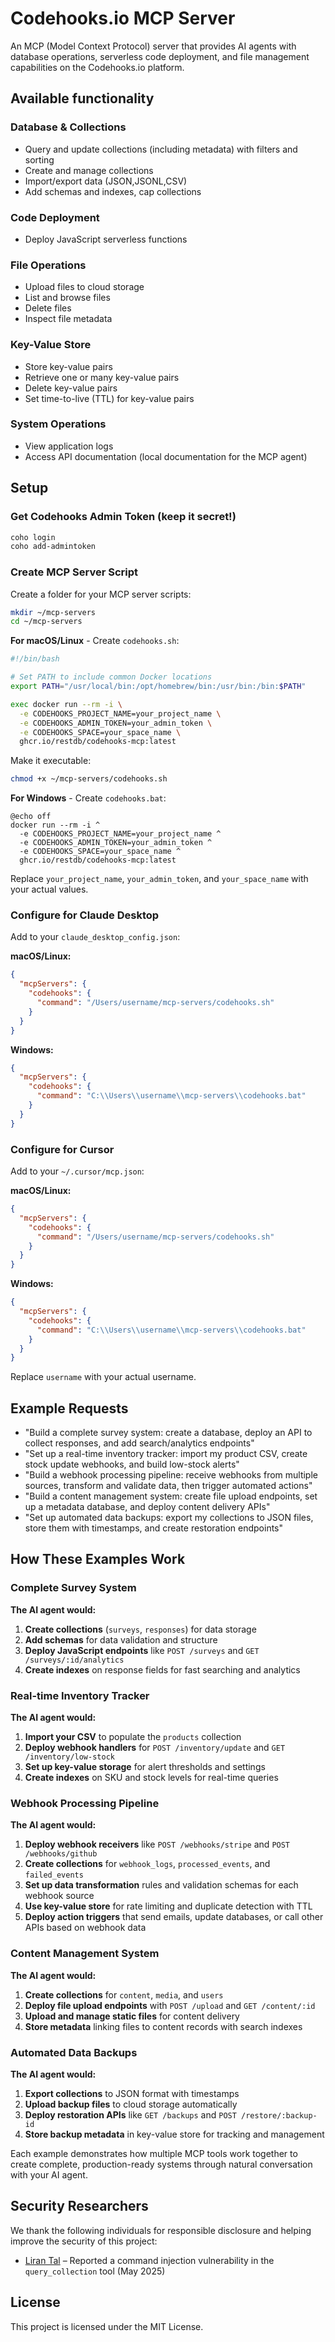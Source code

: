 # Codehooks.io MCP Server

An MCP (Model Context Protocol) server that provides AI agents with database operations, serverless code deployment, and file management capabilities on the Codehooks.io platform.

## Available functionality

### Database & Collections

- Query and update collections (including metadata) with filters and sorting
- Create and manage collections
- Import/export data (JSON,JSONL,CSV)
- Add schemas and indexes, cap collections

### Code Deployment

- Deploy JavaScript serverless functions

### File Operations

- Upload files to cloud storage
- List and browse files
- Delete files
- Inspect file metadata

### Key-Value Store

- Store key-value pairs
- Retrieve one or many key-value pairs
- Delete key-value pairs
- Set time-to-live (TTL) for key-value pairs

### System Operations

- View application logs
- Access API documentation (local documentation for the MCP agent)

## Setup

### Get Codehooks Admin Token (keep it secret!)

```bash
coho login
coho add-admintoken
```

### Create MCP Server Script

Create a folder for your MCP server scripts:

```bash
mkdir ~/mcp-servers
cd ~/mcp-servers
```

**For macOS/Linux** - Create `codehooks.sh`:

```bash
#!/bin/bash

# Set PATH to include common Docker locations
export PATH="/usr/local/bin:/opt/homebrew/bin:/usr/bin:/bin:$PATH"

exec docker run --rm -i \
  -e CODEHOOKS_PROJECT_NAME=your_project_name \
  -e CODEHOOKS_ADMIN_TOKEN=your_admin_token \
  -e CODEHOOKS_SPACE=your_space_name \
  ghcr.io/restdb/codehooks-mcp:latest
```

Make it executable:

```bash
chmod +x ~/mcp-servers/codehooks.sh
```

**For Windows** - Create `codehooks.bat`:

```batch
@echo off
docker run --rm -i ^
  -e CODEHOOKS_PROJECT_NAME=your_project_name ^
  -e CODEHOOKS_ADMIN_TOKEN=your_admin_token ^
  -e CODEHOOKS_SPACE=your_space_name ^
  ghcr.io/restdb/codehooks-mcp:latest
```

Replace `your_project_name`, `your_admin_token`, and `your_space_name` with your actual values.

### Configure for Claude Desktop

Add to your `claude_desktop_config.json`:

**macOS/Linux:**

```json
{
  "mcpServers": {
    "codehooks": {
      "command": "/Users/username/mcp-servers/codehooks.sh"
    }
  }
}
```

**Windows:**

```json
{
  "mcpServers": {
    "codehooks": {
      "command": "C:\\Users\\username\\mcp-servers\\codehooks.bat"
    }
  }
}
```

### Configure for Cursor

Add to your `~/.cursor/mcp.json`:

**macOS/Linux:**

```json
{
  "mcpServers": {
    "codehooks": {
      "command": "/Users/username/mcp-servers/codehooks.sh"
    }
  }
}
```

**Windows:**

```json
{
  "mcpServers": {
    "codehooks": {
      "command": "C:\\Users\\username\\mcp-servers\\codehooks.bat"
    }
  }
}
```

Replace `username` with your actual username.

## Example Requests

- "Build a complete survey system: create a database, deploy an API to collect responses, and add search/analytics endpoints"
- "Set up a real-time inventory tracker: import my product CSV, create stock update webhooks, and build low-stock alerts"
- "Build a webhook processing pipeline: receive webhooks from multiple sources, transform and validate data, then trigger automated actions"
- "Build a content management system: create file upload endpoints, set up a metadata database, and deploy content delivery APIs"
- "Set up automated data backups: export my collections to JSON files, store them with timestamps, and create restoration endpoints"

## How These Examples Work

### Complete Survey System

**The AI agent would:**

1. **Create collections** (`surveys`, `responses`) for data storage
2. **Add schemas** for data validation and structure
3. **Deploy JavaScript endpoints** like `POST /surveys` and `GET /surveys/:id/analytics`
4. **Create indexes** on response fields for fast searching and analytics

### Real-time Inventory Tracker

**The AI agent would:**

1. **Import your CSV** to populate the `products` collection
2. **Deploy webhook handlers** for `POST /inventory/update` and `GET /inventory/low-stock`
3. **Set up key-value storage** for alert thresholds and settings
4. **Create indexes** on SKU and stock levels for real-time queries

### Webhook Processing Pipeline

**The AI agent would:**

1. **Deploy webhook receivers** like `POST /webhooks/stripe` and `POST /webhooks/github`
2. **Create collections** for `webhook_logs`, `processed_events`, and `failed_events`
3. **Set up data transformation** rules and validation schemas for each webhook source
4. **Use key-value store** for rate limiting and duplicate detection with TTL
5. **Deploy action triggers** that send emails, update databases, or call other APIs based on webhook data

### Content Management System

**The AI agent would:**

1. **Create collections** for `content`, `media`, and `users`
2. **Deploy file upload endpoints** with `POST /upload` and `GET /content/:id`
3. **Upload and manage static files** for content delivery
4. **Store metadata** linking files to content records with search indexes

### Automated Data Backups

**The AI agent would:**

1. **Export collections** to JSON format with timestamps
2. **Upload backup files** to cloud storage automatically
3. **Deploy restoration APIs** like `GET /backups` and `POST /restore/:backup-id`
4. **Store backup metadata** in key-value store for tracking and management

Each example demonstrates how multiple MCP tools work together to create complete, production-ready systems through natural conversation with your AI agent.

## Security Researchers

We thank the following individuals for responsible disclosure and helping improve the security of this project:

- [Liran Tal](https://lirantal.com) – Reported a command injection vulnerability in the `query_collection` tool (May 2025)

## License

This project is licensed under the MIT License.
